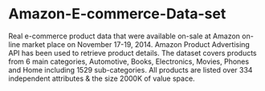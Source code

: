 # Amazon-E-commerce-Data-set
Real e-commerce product data that were available on-sale at Amazon on-line market place on November 17-19, 2014.  Amazon Product Advertising API has been used to retrieve product details. The dataset covers products from 6 main categories, Automotive, Books, Electronics, Movies, Phones and Home including 1529 sub-categories. All products are listed over 334 independent attributes &amp; the size 2000K of value space. 


